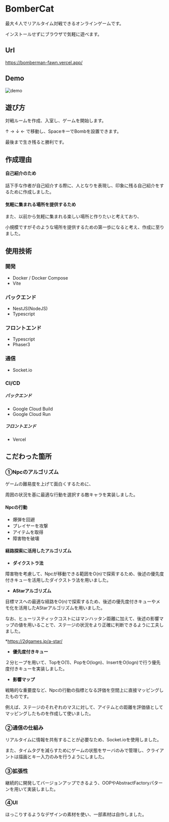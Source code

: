 # BomberCat
最大４人でリアルタイム対戦できるオンラインゲームです。

インストールせずにブラウザで気軽に遊べます。
## Url
https://bomberman-fawn.vercel.app/
## Demo
![demo](assets/demo.gif)
## 遊び方
対戦ルームを作成、入室し、ゲームを開始します。

↑ → ↓ ← で移動し、SpaceキーでBombを設置できます。

最後まで生き残ると勝利です。
## 作成理由

#### 自己紹介のため
話下手な作者が自己紹介する際に、人となりを表現し、印象に残る自己紹介をするために作成しました。
#### 気軽に集まれる場所を提供するため
また、以前から気軽に集まれる楽しい場所と作りたいと考えており、

小規模ですがそのような場所を提供するための第一歩になると考え、作成に至りました。
## 使用技術
### 開発
- Docker / Docker Compose
- Vite
### バックエンド
- NestJS(NodeJS)
- Typescript
### フロントエンド
- Typescript
- Phaser3
### 通信
- Socket.io
### CI/CD
##### バックエンド
- Google Cloud Build
- Google Cloud Run
##### フロントエンド
- Vercel
## こだわった箇所
### ①Npcのアルゴリズム
ゲームの難易度を上げて面白くするために、

周囲の状況を基に最適な行動を選択する敵キャラを実装しました。
#### Npcの行動
- 爆弾を回避
- プレイヤーを攻撃
- アイテムを取得
- 障害物を破壊

#### 経路探索に活用したアルゴリズム
- **ダイクストラ法**

障害物を考慮して、Npcが移動できる範囲をO(n)で探索するため、後述の優先度付きキューを活用したダイクストラ法を用いました。

- **AStarアルゴリズム**

目標マスへの最適な経路をO(n)で探索するため、後述の優先度付きキューやメモ化を活用したAStarアルゴリズムを用いました。

なお、ヒューリスティックコストにはマンハッタン距離に加えて、後述の影響マップの値を用いることで、ステージの状況をより正確に判断できるように工夫しました。

*https://2dgames.jp/a-star/

- **優先度付きキュー**

２分ヒープを用いて、TopをO(1)、PopをO(logn)、InsertをO(logn)で行う優先度付きキューを実装しました。

- **影響マップ**

戦略的な重要度など、Npcの行動の指標となる評価を空間上に直接マッピングしたものです。

例えば、ステージのそれぞれのマスに対して、アイテムとの距離を評価値としてマッピングしたものを作成して使いました。

### ②通信の仕組み
リアルタイムに情報を共有することが必要なため、Socket.ioを使用しました。

また、タイムタグを減らすためにゲームの状態をサーバのみで管理し、クライアントは描画とキー入力のみを行うようにしました。

### ③拡張性
継続的に開発してバージョンアップできるよう、OOPやAbstractFactoryパターンを用いて実装しました。

### ④UI
ほっこりするようなデザインの素材を使い、一部素材は自作しました。

## 
